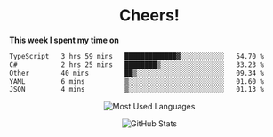 <h1 align="center">Cheers!</h1>

**This week I spent my time on**
<!--START_SECTION:waka-->

```txt
TypeScript   3 hrs 59 mins   █████████████▓░░░░░░░░░░░   54.70 %
C#           2 hrs 25 mins   ████████▒░░░░░░░░░░░░░░░░   33.23 %
Other        40 mins         ██▒░░░░░░░░░░░░░░░░░░░░░░   09.34 %
YAML         6 mins          ▒░░░░░░░░░░░░░░░░░░░░░░░░   01.60 %
JSON         4 mins          ▒░░░░░░░░░░░░░░░░░░░░░░░░   01.13 %
```

<!--END_SECTION:waka-->

<p align="center"><img src="https://github-readme-stats.vercel.app/api/top-langs/?username=thnkrn&layout=compact&hide=html&theme=tokyonight" alt="Most Used Languages" /></p>

<p align="center"><img src="https://github-readme-stats.vercel.app/api?username=thnkrn&show_icons=true&count_private=true&theme=tokyonight&show=reviews&hide_rank=false&rank_icon=github" alt="GitHub Stats" /></p>

<!-- <p align="center"><a href="https://wakatime.com"><img src="https://wakatime.com/share/@thnkrn/40092326-d1bd-471b-89da-9a7c63939402.png" /></p>
 -->
